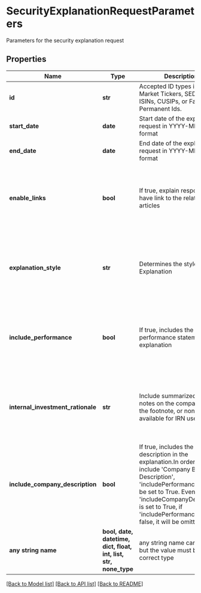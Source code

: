 # SecurityExplanationRequestParameters

Parameters for the security explanation request

## Properties
Name | Type | Description | Notes
------------ | ------------- | ------------- | -------------
**id** | **str** | Accepted ID types include Market Tickers, SEDOL, ISINs, CUSIPs, or FactSet Permanent Ids. | 
**start_date** | **date** | Start date of the explain request in YYYY-MM-DD format | 
**end_date** | **date** | End date of the explain request in YYYY-MM-DD format | 
**enable_links** | **bool** | If true, explain response will have link to the related news articles | [optional]  if omitted the server will use the default value of False
**explanation_style** | **str** | Determines the style of the Explanation | [optional]  if omitted the server will use the default value of "short"
**include_performance** | **bool** | If true, includes the performance statement in the explanation | [optional]  if omitted the server will use the default value of False
**internal_investment_rationale** | **str** | Include summarized IRN notes on the company, or just the footnote, or none. Only available for IRN users | [optional]  if omitted the server will use the default value of "none"
**include_company_description** | **bool** | If true, includes the company description in the explanation.In order to include &#39;Company Business Description&#39;, &#39;includePerformance&#39; must be set to True. Even if &#39;includeCompanyDescription&#39; is set to True, if &#39;includePerformance&#39; is false, it will be omitted | [optional]  if omitted the server will use the default value of False
**any string name** | **bool, date, datetime, dict, float, int, list, str, none_type** | any string name can be used but the value must be the correct type | [optional]

[[Back to Model list]](../README.md#documentation-for-models) [[Back to API list]](../README.md#documentation-for-api-endpoints) [[Back to README]](../README.md)


